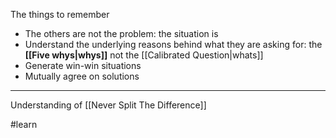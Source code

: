 The things to remember

- The others are not the problem: the situation is
- Understand the underlying reasons behind what they are asking for: the **[[Five whys|whys]]** not the [[Calibrated Question|whats]]
- Generate win-win situations
- Mutually agree on solutions

---

Understanding of [[Never Split The Difference]]

#learn 